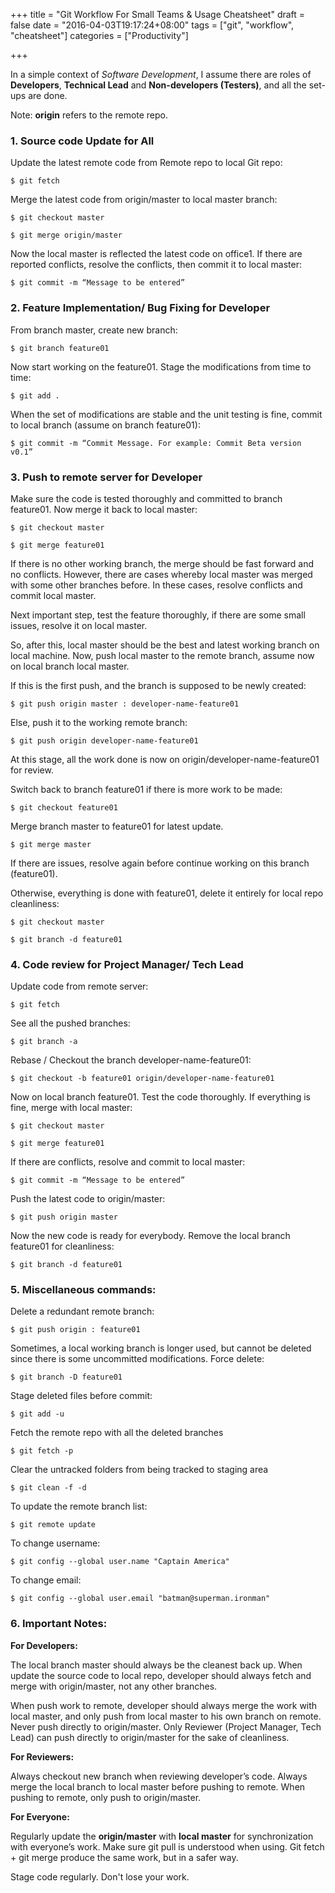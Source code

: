 +++
title = "Git Workflow For Small Teams & Usage Cheatsheet"
draft = false
date = "2016-04-03T19:17:24+08:00"
tags = ["git", "workflow", "cheatsheet"]
categories = ["Productivity"]

+++

In a simple context of *Software Development*, I assume there are roles of **Developers**, **Technical Lead** and **Non-developers (Testers)**, and all the set-ups are done.

Note: **origin** refers to the remote repo.

### 1. Source code Update for All

Update the latest remote code from Remote repo to local Git repo:

`$ git fetch`

Merge the latest code from origin/master to local master branch:

`$ git checkout master`

`$ git merge origin/master`

Now the local master is reflected the latest code on office1. If there are reported conflicts, resolve the conflicts, then commit it to local master:

`$ git commit -m “Message to be entered”`

### 2. Feature Implementation/ Bug Fixing for Developer

From branch master, create new branch:

`$ git branch feature01`

Now start working on the feature01. Stage the modifications from time to time:

`$ git add .`

When the set of modifications are stable and the unit testing is fine, commit to local branch (assume on branch feature01):

`$ git commit -m “Commit Message. For example: Commit Beta version v0.1”`

### 3. Push to remote server for Developer

Make sure the code is tested thoroughly and committed to branch feature01. Now merge it back to local master:

`$ git checkout master`

`$ git merge feature01`

If there is no other working branch, the merge should be fast forward and no conflicts. However, there are cases whereby local master was merged with some other branches before. In these cases, resolve conflicts and commit local master.

Next important step, test the feature thoroughly, if there are some small issues, resolve it on local master.

So, after this, local master should be the best and latest working branch on local machine. Now, push local master to the remote branch, assume now on local branch local master.

If this is the first push, and the branch is supposed to be newly created:

`$ git push origin master : developer-name-feature01`

Else, push it to the working remote branch:

`$ git push origin developer-name-feature01`

At this stage, all the work done is now on origin/developer-name-feature01 for review.

Switch back to branch feature01 if there is more work to be made:

`$ git checkout feature01`

Merge branch master to feature01 for latest update.

`$ git merge master`

If there are issues, resolve again before continue working on this branch (feature01).

Otherwise, everything is done with feature01, delete it entirely for local repo cleanliness:

`$ git checkout master`

`$ git branch -d feature01`

### 4. Code review for Project Manager/ Tech Lead

Update code from remote server:

`$ git fetch`

See all the pushed branches:

`$ git branch -a`

Rebase / Checkout the branch developer-name-feature01:

`$ git checkout -b feature01 origin/developer-name-feature01`

Now on local branch feature01. Test the code thoroughly. If everything is fine, merge with local master:

`$ git checkout master`

`$ git merge feature01`

If there are conflicts, resolve and commit to local master:

`$ git commit -m “Message to be entered”`

Push the latest code to origin/master:

`$ git push origin master`

Now the new code is ready for everybody. Remove the local branch feature01 for cleanliness:

`$ git branch -d feature01`

### 5. Miscellaneous commands:

Delete a redundant remote branch:

`$ git push origin : feature01`

Sometimes, a local working branch is longer used, but cannot be deleted since there is some uncommitted modifications. Force delete:

`$ git branch -D feature01`

Stage deleted files before commit:

`$ git add -u`

Fetch the remote repo with all the deleted branches

`$ git fetch -p`

Clear the untracked folders from being tracked to staging area

`$ git clean -f -d`

To update the remote branch list:

`$ git remote update`

To change username:

`$ git config --global user.name "Captain America"`

To change email:

`$ git config --global user.email "batman@superman.ironman"`

### 6. Important Notes:

**For Developers:**

The local branch master should always be the cleanest back up.
When update the source code to local repo, developer should always fetch and merge with origin/master, not any other branches.

When push work to remote, developer should always merge the work with local master, and only push from local master to his own branch on remote. Never push directly to origin/master. Only Reviewer (Project Manager, Tech Lead) can push directly to origin/master for the sake of cleanliness.

**For Reviewers:**

Always checkout new branch when reviewing developer’s code.
Always merge the local branch to local master before pushing to remote. When pushing to remote, only push to origin/master.

**For Everyone:**

Regularly update the **origin/master** with **local master** for synchronization with everyone’s work.
Make sure git pull is understood when using. Git fetch + git merge produce the same work, but in a safer way.

Stage code regularly. Don't lose your work.
